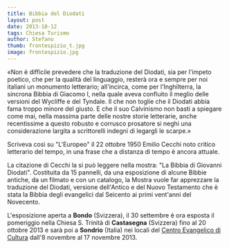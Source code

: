 ```yaml
---
title: Bibbia del Diodati
layout: post
date: 2013-10-12
tags: Chiesa Turismo
author: Stefano
thumb: frontespizio_t.jpg
image: frontespizio.jpg
---
```


«Non è difficile prevedere che la traduzione del Diodati, sia per l'impeto poetico, che per la qualità del linguaggio, resterà ora e sempre per noi italiani un monumento letterario; all'incirca, come per l'Inghilterra, la sincrona Bibbia di Giacomo I, nella quale aveva confluito il meglio delle versioni del Wycliffe e del Tyndale. Il che non toglie che il Diodati abbia fama troppo minore del giusto. E che il suo Calvinismo non basti a spiegare come mai, nella massima parte delle nostre storie letterarie, anche recentissime a questo robusto e
corrusco prosatore si neghi una considerazione largita a scrittorelli indegni di legargli le scarpe.» 


Scriveva così su "L'Europeo" il 22 ottobre 1950 Emilio Cecchi noto critico letterario del tempo, in una frase che a distanza di tempo è ancora attuale.

La citazione di Cecchi la si può leggere nella mostra: "La Bibbia di Giovanni Diodati". Costituita da 15 pannelli, da una esposizione di alcune Bibbie antiche, da un filmato e con un catalogo, la Mostra vuole far apprezzare la traduzione del Diodati, versione dell'Antico e del Nuovo Testamento che è stata la Bibbia degli evangelici dal Seicento ai primi vent'anni del Novecento.

L'esposizione aperta a <strong>Bondo</strong> (Svizzera), il 30 settembre è ora esposta il pomeriggio nella Chiesa S. Trinità di <strong>Castasegna</strong> (Svizzera) fino al 20 ottobre 2013 e sarà poi a <strong>Sondrio</strong> (Italia) nei locali del <a href="http://sondrioevangelica.org/">Centro Evangelico di Cultura</a> dall'8 novembre al 17 novembre 2013.